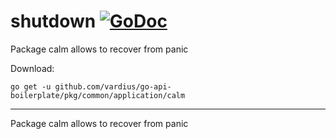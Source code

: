 # shutdown [![GoDoc](https://godoc.org/github.com/vardius/go-api-boilerplate/pkg/common/application/calm?status.svg)](https://godoc.org/github.com/vardius/go-api-boilerplate/pkg/common/application/calm)
Package calm allows to recover from panic

Download:
```shell
go get -u github.com/vardius/go-api-boilerplate/pkg/common/application/calm
```

* * *
Package calm allows to recover from panic
